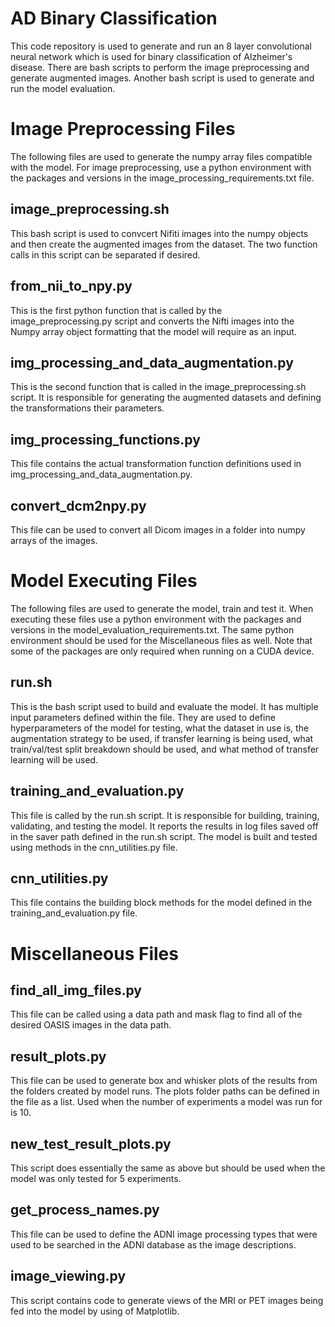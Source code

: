 # AD Binary Classification

This code repository is used to generate and run an 8 layer convolutional neural network which is used for binary classification of Alzheimer's disease. There are bash scripts to perform the image preprocessing and generate augmented images. Another bash script is used to generate and run the model evaluation.

# Image Preprocessing Files
The following files are used to generate the numpy array files compatible with the model. For image preprocessing, use a python environment with the packages and versions in the image_processing_requirements.txt file.

## image_preprocessing.sh
This bash script is used to convcert Nifiti images into the numpy objects and then create the augmented images from the dataset. The two function calls in this script can be separated if desired.

## from_nii_to_npy.py
This is the first python function that is called by the image_preprocessing.py script and converts the Nifti images into the Numpy array object formatting that the model will require as an input.

## img_processing_and_data_augmentation.py
This is the second function that is called in the image_preprocessing.sh script. It is responsible for generating the augmented datasets and defining the transformations their parameters.

## img_processing_functions.py
This file contains the actual transformation function definitions used in img_processing_and_data_augmentation.py.

## convert_dcm2npy.py
This file can be used to convert all Dicom images in a folder into numpy arrays of the images.


# Model Executing Files
The following files are used to generate the model, train and test it. When executing these files use a python environment with the packages and versions in the model_evaluation_requirements.txt. The same python environment should be used for the Miscellaneous files as well. Note that some of the packages are only required when running on a CUDA device.

## run.sh
This is the bash script used to build and evaluate the model. It has multiple input parameters defined within the file. They are used to define hyperparameters of the model for testing, what the dataset in use is, the augmentation strategy to be used, if transfer learning is being used, what train/val/test split breakdown should be used, and what method of transfer learning will be used.

## training_and_evaluation.py
This file is called by the run.sh script. It is responsible for building, training, validating, and testing the model. It reports the results in log files saved off in the saver path defined in the run.sh script. The model is built and tested using methods in the cnn_utilities.py file.

## cnn_utilities.py
This file contains the building block methods for the model defined in the training_and_evaluation.py file.


# Miscellaneous Files

## find_all_img_files.py
This file can be called using a data path and mask flag to find all of the desired OASIS images in the data path.

## result_plots.py
This file can be used to generate box and whisker plots of the results from the folders created by model runs. The plots folder paths can be defined in the file as a list. Used when the number of experiments a model was run for is 10.

## new_test_result_plots.py
This script does essentially the same as above but should be used when the model was only tested for 5 experiments.

## get_process_names.py
This file can be used to define the ADNI image processing types that were used to be searched in the ADNI database as the image descriptions.

## image_viewing.py
This script contains code to generate views of the MRI or PET images being fed into the model by using of Matplotlib.
